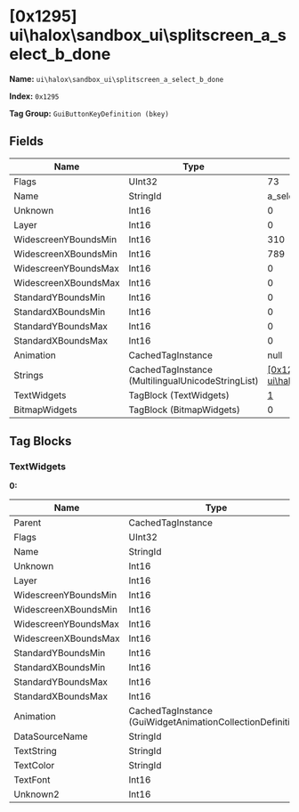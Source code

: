 # [0x1295] ui\halox\sandbox_ui\splitscreen_a_select_b_done

**Name:** ```ui\halox\sandbox_ui\splitscreen_a_select_b_done```

**Index:** ```0x1295```

**Tag Group:** ```GuiButtonKeyDefinition (bkey)```

## Fields

Name	| Type	| Value
---	|---	|---	|
Flags	|UInt32	|73
Name	|StringId	|a_select_b_done
Unknown	|Int16	|0
Layer	|Int16	|0
WidescreenYBoundsMin	|Int16	|310
WidescreenXBoundsMin	|Int16	|789
WidescreenYBoundsMax	|Int16	|0
WidescreenXBoundsMax	|Int16	|0
StandardYBoundsMin	|Int16	|0
StandardXBoundsMin	|Int16	|0
StandardYBoundsMax	|Int16	|0
StandardXBoundsMax	|Int16	|0
Animation	|CachedTagInstance	|null
Strings	|CachedTagInstance (MultilingualUnicodeStringList)	|[[0x1221] ui\halox\sandbox_ui\strings](../MultilingualUnicodeStringList/1221.md)
TextWidgets	|TagBlock (TextWidgets)	|[1](#textwidgets)
BitmapWidgets	|TagBlock (BitmapWidgets)	|0


## Tag Blocks

### TextWidgets

**0:**

Name	| Type	| Value
---	|---	|---	|
Parent	|CachedTagInstance	|null
Flags	|UInt32	|65545
Name	|StringId	|
Unknown	|Int16	|0
Layer	|Int16	|0
WidescreenYBoundsMin	|Int16	|112
WidescreenXBoundsMin	|Int16	|-110
WidescreenYBoundsMax	|Int16	|139
WidescreenXBoundsMax	|Int16	|290
StandardYBoundsMin	|Int16	|0
StandardXBoundsMin	|Int16	|0
StandardYBoundsMax	|Int16	|0
StandardXBoundsMax	|Int16	|0
Animation	|CachedTagInstance (GuiWidgetAnimationCollectionDefinition)	|[[0x07B9] 0x000007B9](../GuiWidgetAnimationCollectionDefinition/07B9.md)
DataSourceName	|StringId	|
TextString	|StringId	|key_2
TextColor	|StringId	|
TextFont	|Int16	|1
Unknown2	|Int16	|0



